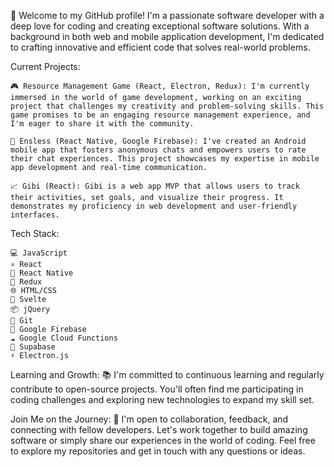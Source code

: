 👋 Welcome to my GitHub profile! I'm a passionate software developer with a deep love for coding and creating exceptional software solutions. With a background in both web and mobile application development, I'm dedicated to crafting innovative and efficient code that solves real-world problems.

Current Projects:

    🎮 Resource Management Game (React, Electron, Redux): I'm currently immersed in the world of game development, working on an exciting project that challenges my creativity and problem-solving skills. This game promises to be an engaging resource management experience, and I'm eager to share it with the community.

    💬 Ensless (React Native, Google Firebase): I've created an Android mobile app that fosters anonymous chats and empowers users to rate their chat experiences. This project showcases my expertise in mobile app development and real-time communication.

    📈 Gibi (React): Gibi is a web app MVP that allows users to track their activities, set goals, and visualize their progress. It demonstrates my proficiency in web development and user-friendly interfaces.

Tech Stack:

    💻 JavaScript
    ⚛️ React
    📱 React Native
    🔄 Redux
    🌐 HTML/CSS
    🔮 Svelte
    📦 jQuery
    🐙 Git
    🧪 Google Firebase
    ☁️ Google Cloud Functions
    🐘 Supabase
    ⚡ Electron.js

Learning and Growth:
📚 I'm committed to continuous learning and regularly contribute to open-source projects. You'll often find me participating in coding challenges and exploring new technologies to expand my skill set.

Join Me on the Journey:
🤝 I'm open to collaboration, feedback, and connecting with fellow developers. Let's work together to build amazing software or simply share our experiences in the world of coding. Feel free to explore my repositories and get in touch with any questions or ideas.

<!---
bukulele/bukulele is a ✨ special ✨ repository because its `README.md` (this file) appears on your GitHub profile.
You can click the Preview link to take a look at your changes.
--->
